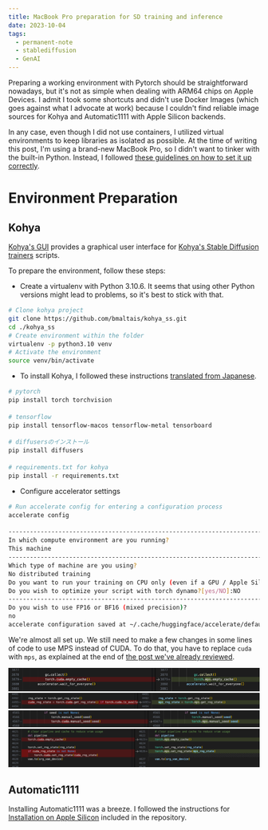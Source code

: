 ```yaml
---
title: MacBook Pro preparation for SD training and inference
date: 2023-10-04
tags:
  - permanent-note
  - stablediffusion
  - GenAI
---
```


Preparing a working environment with Pytorch should be straightforward nowadays, but it's not as simple when dealing with ARM64 chips on Apple Devices. I admit I took some shortcuts and didn't use Docker Images (which goes against what I advocate at work) because I couldn't find reliable image sources for Kohya and Automatic1111 with Apple Silicon backends.

In any case, even though I did not use containers, I utilized virtual environments to keep libraries as isolated as possible. At the time of writing this post, I'm using a brand-new MacBook Pro, so I didn't want to tinker with the built-in Python. Instead, I followed [these guidelines on how to set it up correctly](https://opensource.com/article/19/5/python-3-default-mac).

# Environment Preparation

## Kohya

[Kohya's GUI](https://github.com/bmaltais/kohya_ss) provides a graphical user interface for [Kohya's Stable Diffusion trainers](https://github.com/kohya-ss/sd-scripts) scripts.

To prepare the environment, follow these steps:

- Create a virtualenv with Python 3.10.6. It seems that using other Python versions might lead to problems, so it's best to stick with that.

```bash
# Clone kohya project
git clone https://github.com/bmaltais/kohya_ss.git
cd ./kohya_ss
# Create environment within the folder
virtualenv -p python3.10 venv
# Activate the environment
source venv/bin/activate
```

- To install Kohya, I followed these instructions [translated from Japanese](https://planaria-page.translate.goog/blog/?p=671&_x_tr_sl=auto&_x_tr_tl=en&_x_tr_hl=en&_x_tr_pto=wapp).

```bash
# pytorch
pip install torch torchvision

# tensorflow
pip install tensorflow-macos tensorflow-metal tensorboard

# diffusersのインストール
pip install diffusers

# requirements.txt for kohya
pip install -r requirements.txt
```

- Configure accelerator settings

```bash
# Run accelerate config for entering a configuration process
accelerate config

--------------------------------------------------------------------------------
In which compute environment are you running?
This machine                                                                    
--------------------------------------------------------------------------------
Which type of machine are you using?                                            
No distributed training                                                         
Do you want to run your training on CPU only (even if a GPU / Apple Silicon device is available)? [yes/NO]:NO                                                   
Do you wish to optimize your script with torch dynamo?[yes/NO]:NO               
--------------------------------------------------------------------------------
Do you wish to use FP16 or BF16 (mixed precision)?
no                                                                            
accelerate configuration saved at ~/.cache/huggingface/accelerate/default_config.yaml
```

We're almost all set up. We still need to make a few changes in some lines of code to use MPS instead of CUDA. To do that, you have to replace `cuda` with `mps`, as explained at the end of [the post we've already reviewed](https://planaria-page.translate.goog/blog/?p=671&_x_tr_sl=auto&_x_tr_tl=en&_x_tr_hl=en&_x_tr_pto=wapp).

![](notes/attachments/Screenshot%202023-10-04%20at%2017.26.45.png)
![](notes/attachments/Screenshot%202023-10-04%20at%2017.27.00.png)
![](notes/attachments/Screenshot%202023-10-04%20at%2017.27.09.png)
![](notes/attachments/Screenshot%202023-10-04%20at%2017.27.19.png)


## Automatic1111

Installing Automatic1111 was a breeze. I followed the instructions for [Installation on Apple Silicon](https://github.com/AUTOMATIC1111/stable-diffusion-webui/wiki/Installation-on-Apple-Silicon) included in the repository.


